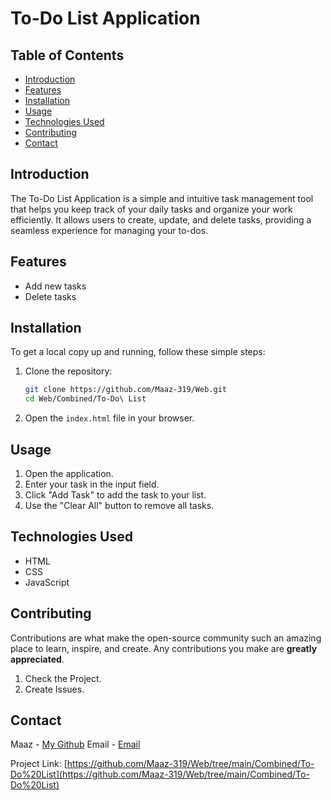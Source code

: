 # To-Do List Application

## Table of Contents
- [Introduction](#introduction)
- [Features](#features)
- [Installation](#installation)
- [Usage](#usage)
- [Technologies Used](#technologies-used)
- [Contributing](#contributing)
- [Contact](#contact)

## Introduction
The To-Do List Application is a simple and intuitive task management tool that helps you keep track of your daily tasks and organize your work efficiently. It allows users to create, update, and delete tasks, providing a seamless experience for managing your to-dos.

## Features
- Add new tasks
- Delete tasks

## Installation
To get a local copy up and running, follow these simple steps:

1. Clone the repository:
    ```sh
    git clone https://github.com/Maaz-319/Web.git
    cd Web/Combined/To-Do\ List
    ```

2. Open the `index.html` file in your browser.

## Usage
1. Open the application.
2. Enter your task in the input field.
3. Click "Add Task" to add the task to your list.
4. Use the "Clear All" button to remove all tasks.

## Technologies Used
- HTML
- CSS
- JavaScript

## Contributing
Contributions are what make the open-source community such an amazing place to learn, inspire, and create. Any contributions you make are **greatly appreciated**.

1. Check the Project.
2. Create Issues.

## Contact
Maaz - [My Github](https://github.com/maaz-319)
Email - [Email](maazbinaasif123@gmail.com)

Project Link: [https://github.com/Maaz-319/Web/tree/main/Combined/To-Do%20List](https://github.com/Maaz-319/Web/tree/main/Combined/To-Do%20List)

